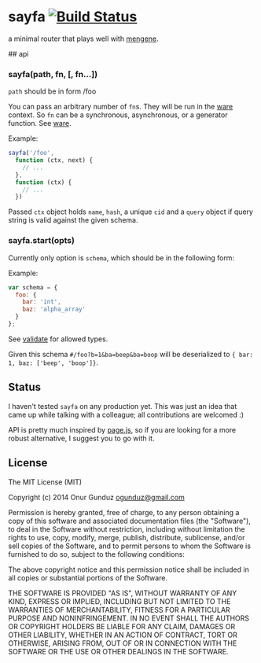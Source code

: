 # sayfa [![Build Status](https://travis-ci.org/tetsuo/sayfa.svg?branch=master)](https://travis-ci.org/tetsuo/sayfa)

a minimal router that plays well with [mengene](https://github.com/tetsuo/mengene).

## api

### sayfa(path, fn, [, fn...])

`path` should be in form /foo

You can pass an arbitrary number of `fn`s. They will be run in the [ware](https://github.com/segmentio/ware) context. So `fn` can be a synchronous, asynchronous, or a generator function. See [ware](https://github.com/segmentio/ware).

Example:

```js
sayfa('/foo',
  function (ctx, next) {
    // ...
  },
  function (ctx) {
    // ...
  })
```

Passed `ctx` object holds `name`, `hash`, a unique `cid` and a `query` object if query string is valid against the given schema.

### sayfa.start(opts)

Currently only option is `schema`, which should be in the following form:

Example:

```js
var schema = {
  foo: {
    bar: 'int',
    baz: 'alpha_array'
  }
};
```

See [validate](https://github.com/tetsuo/validate) for allowed types.

Given this schema `#/foo?b=1&ba=beep&ba=boop` will be deserialized to `{ bar: 1, baz: ['beep', 'boop']}`.

## Status

I haven't tested `sayfa` on any production yet. This was just an idea that came up while talking with a colleague; all contributions are welcomed :)

API is pretty much inspired by [page.js](https://github.com/visionmedia/page.js), so if you are looking for a more robust alternative, I suggest you to go with it.

## License

The MIT License (MIT)

Copyright (c) 2014 Onur Gunduz ogunduz@gmail.com

Permission is hereby granted, free of charge, to any person obtaining a copy
of this software and associated documentation files (the "Software"), to deal
in the Software without restriction, including without limitation the rights
to use, copy, modify, merge, publish, distribute, sublicense, and/or sell
copies of the Software, and to permit persons to whom the Software is
furnished to do so, subject to the following conditions:

The above copyright notice and this permission notice shall be included in
all copies or substantial portions of the Software.

THE SOFTWARE IS PROVIDED "AS IS", WITHOUT WARRANTY OF ANY KIND, EXPRESS OR
IMPLIED, INCLUDING BUT NOT LIMITED TO THE WARRANTIES OF MERCHANTABILITY,
FITNESS FOR A PARTICULAR PURPOSE AND NONINFRINGEMENT. IN NO EVENT SHALL THE
AUTHORS OR COPYRIGHT HOLDERS BE LIABLE FOR ANY CLAIM, DAMAGES OR OTHER
LIABILITY, WHETHER IN AN ACTION OF CONTRACT, TORT OR OTHERWISE, ARISING FROM,
OUT OF OR IN CONNECTION WITH THE SOFTWARE OR THE USE OR OTHER DEALINGS IN
THE SOFTWARE.